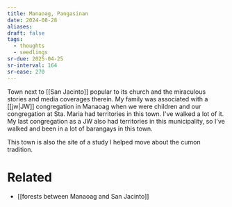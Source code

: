 ```yaml
---
title: Manaoag, Pangasinan
date: 2024-08-28
aliases: 
draft: false
tags:
  - thoughts
  - seedlings
sr-due: 2025-04-25
sr-interval: 164
sr-ease: 270
---
```

Town next to [[San Jacinto]] popular to its church and the miraculous stories and media coverages therein. My family was associated with a [[jw|JW]] congregation in Manaoag when we were children and our congregation at Sta. Maria had territories in this town. I've walked a lot of it. My last congregation as a JW also had territories in this municipality, so I've walked and been in a lot of barangays in this town.

This town is also the site of a study I helped move about the cumon tradition.

# Related

- [[forests between Manaoag and San Jacinto]]